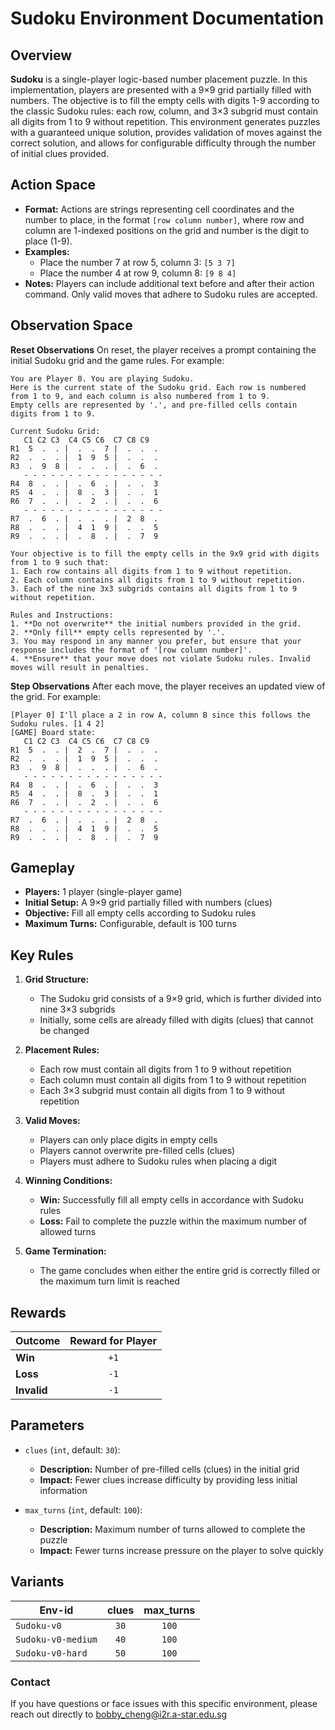 # Sudoku Environment Documentation

## Overview
**Sudoku** is a single-player logic-based number placement puzzle. In this implementation, players are presented with a 9×9 grid partially filled with numbers. The objective is to fill the empty cells with digits 1-9 according to the classic Sudoku rules: each row, column, and 3×3 subgrid must contain all digits from 1 to 9 without repetition. This environment generates puzzles with a guaranteed unique solution, provides validation of moves against the correct solution, and allows for configurable difficulty through the number of initial clues provided.

## Action Space

- **Format:** Actions are strings representing cell coordinates and the number to place, in the format `[row column number]`, where row and column are 1-indexed positions on the grid and number is the digit to place (1-9).
- **Examples:**
  - Place the number 7 at row 5, column 3: `[5 3 7]`
  - Place the number 4 at row 9, column 8: `[9 8 4]`
- **Notes:** Players can include additional text before and after their action command. Only valid moves that adhere to Sudoku rules are accepted.

## Observation Space

**Reset Observations**
On reset, the player receives a prompt containing the initial Sudoku grid and the game rules. For example:

```plaintext
You are Player 0. You are playing Sudoku.
Here is the current state of the Sudoku grid. Each row is numbered from 1 to 9, and each column is also numbered from 1 to 9.
Empty cells are represented by '.', and pre-filled cells contain digits from 1 to 9.

Current Sudoku Grid:
   C1 C2 C3  C4 C5 C6  C7 C8 C9
R1  5  .  . |  .  .  7 |  .  .  . 
R2  .  .  . |  1  9  5 |  .  .  . 
R3  .  9  8 |  .  .  . |  .  6  . 
   - - - - - - - - - - - - - - - -
R4  8  .  . |  .  6  . |  .  .  3 
R5  4  .  . |  8  .  3 |  .  .  1 
R6  7  .  . |  .  2  . |  .  .  6 
   - - - - - - - - - - - - - - - -
R7  .  6  . |  .  .  . |  2  8  . 
R8  .  .  . |  4  1  9 |  .  .  5 
R9  .  .  . |  .  8  . |  .  7  9 

Your objective is to fill the empty cells in the 9x9 grid with digits from 1 to 9 such that:
1. Each row contains all digits from 1 to 9 without repetition.
2. Each column contains all digits from 1 to 9 without repetition.
3. Each of the nine 3x3 subgrids contains all digits from 1 to 9 without repetition.

Rules and Instructions:
1. **Do not overwrite** the initial numbers provided in the grid.
2. **Only fill** empty cells represented by '.'.
3. You may respond in any manner you prefer, but ensure that your response includes the format of '[row column number]'.
4. **Ensure** that your move does not violate Sudoku rules. Invalid moves will result in penalties.
```

**Step Observations**
After each move, the player receives an updated view of the grid. For example:

```plaintext
[Player 0] I'll place a 2 in row A, column B since this follows the Sudoku rules. [1 4 2]
[GAME] Board state: 
   C1 C2 C3  C4 C5 C6  C7 C8 C9
R1  5  .  . |  2  .  7 |  .  .  . 
R2  .  .  . |  1  9  5 |  .  .  . 
R3  .  9  8 |  .  .  . |  .  6  . 
   - - - - - - - - - - - - - - - -
R4  8  .  . |  .  6  . |  .  .  3 
R5  4  .  . |  8  .  3 |  .  .  1 
R6  7  .  . |  .  2  . |  .  .  6 
   - - - - - - - - - - - - - - - -
R7  .  6  . |  .  .  . |  2  8  . 
R8  .  .  . |  4  1  9 |  .  .  5 
R9  .  .  . |  .  8  . |  .  7  9 
```

## Gameplay

- **Players:** 1 player (single-player game)
- **Initial Setup:** A 9×9 grid partially filled with numbers (clues)
- **Objective:** Fill all empty cells according to Sudoku rules
- **Maximum Turns:** Configurable, default is 100 turns

## Key Rules

1. **Grid Structure:**
   - The Sudoku grid consists of a 9×9 grid, which is further divided into nine 3×3 subgrids
   - Initially, some cells are already filled with digits (clues) that cannot be changed

2. **Placement Rules:**
   - Each row must contain all digits from 1 to 9 without repetition
   - Each column must contain all digits from 1 to 9 without repetition
   - Each 3×3 subgrid must contain all digits from 1 to 9 without repetition

3. **Valid Moves:**
   - Players can only place digits in empty cells
   - Players cannot overwrite pre-filled cells (clues)
   - Players must adhere to Sudoku rules when placing a digit

4. **Winning Conditions:**
   - **Win:** Successfully fill all empty cells in accordance with Sudoku rules
   - **Loss:** Fail to complete the puzzle within the maximum number of allowed turns

5. **Game Termination:**
   - The game concludes when either the entire grid is correctly filled or the maximum turn limit is reached

## Rewards

| Outcome     | Reward for Player |
|-------------|:-----------------:|
| **Win**     | `+1`              |
| **Loss**    | `-1`              |
| **Invalid** | `-1`              |

## Parameters

- `clues` (`int`, default: `30`):
  - **Description:** Number of pre-filled cells (clues) in the initial grid
  - **Impact:** Fewer clues increase difficulty by providing less initial information

- `max_turns` (`int`, default: `100`):
  - **Description:** Maximum number of turns allowed to complete the puzzle
  - **Impact:** Fewer turns increase pressure on the player to solve quickly

## Variants

| Env-id              | clues | max_turns |
|---------------------|:-----:|:---------:|
| `Sudoku-v0`         | `30`  | `100`     |
| `Sudoku-v0-medium`  | `40`  | `100`     |
| `Sudoku-v0-hard`    | `50`  | `100`     |


### Contact
If you have questions or face issues with this specific environment, please reach out directly to bobby_cheng@i2r.a-star.edu.sg
